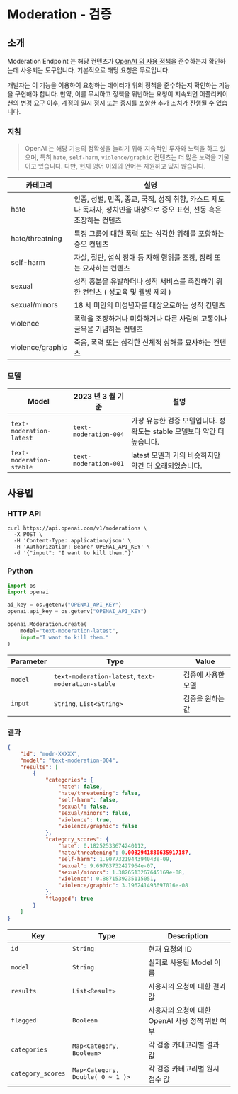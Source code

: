 # Moderation - 검증

## 소개

Moderation Endpoint 는 해당 컨텐츠가 [OpenAI 의 사용 정책](https://platform.openai.com/docs/usage-policies/usage-policies)을 준수하는지
확인하는데 사용되는 도구입니다.
기본적으로 해당 요청은 무료입니다.

개발자는 이 기능을 이용하여 요청하는 데이터가 위의 정책을 준수하는지 확인하는 기능을 구현해야 합니다.
만약, 이를 무시하고 정책을 위반하는 요청이 지속되면 어플리케이션의 변경 요구 이후, 계정의 일시 정지 또는 중지를 포함한 추가 조치가 진행될 수 있습니다.

### 지침

> OpenAI 는 해당 기능의 정확성을 늘리기 위해 지속적인 투자와 노력을 하고 있으며,
> 특히 `hate`, `self-harm`, `violence/graphic` 컨텐츠는 더 많은 노력을 기울이고 있습니다.
> 다만, 현재 영어 이외의 언어는 지원하고 있지 않습니다.

| 카테고리             | 설명                                                                      |
|------------------|-------------------------------------------------------------------------|
| hate             | 인종, 성별, 민족, 종교, 국적, 성적 취향, 카스트 제도나 독재자, 정치인을 대상으로 증오 표현, 선동 혹은 조장하는 컨텐츠 |
| hate/threatning  | 특정 그룹에 대한 폭력 또는 심각한 위해를 포함하는 증오 컨텐츠                                     |
| self-harm        | 자살, 절단, 섭식 장애 등 자해 행위를 조장, 장려 또는 묘사하는 컨텐츠                               |
| sexual           | 성적 흥분을 유발하더나 성적 서비스를 촉진하기 위한 컨텐츠 ( 성교육 및 웰빙 제외 )                        |
| sexual/minors    | 18 세 미만의 미성년자를 대상으로하는 성적 컨텐츠                                            |
| violence         | 폭력을 조장하거나 미화하거나 다른 사람의 고통이나 굴욕을 기념하는 컨텐츠                                |
| violence/graphic | 죽음, 폭력 또는 심각한 신체적 상해를 묘사하는 컨텐츠                                          |

### 모델

| Model                    | 2023 년 3 월 기준         | 설명                                           |
|--------------------------|-----------------------|----------------------------------------------|
| `text-moderation-latest` | `text-moderation-004` | 가장 유능한 검증 모델입니다. 정확도는 stable 모델보다 약간 더 높습니다. |
| `text-moderation-stable` | `text-moderation-001` | latest 모델과 거의 비슷하지만 약간 더 오래되었습니다.            |

## 사용법

### HTTP API

```shell
curl https://api.openai.com/v1/moderations \
  -X POST \
  -H 'Content-Type: application/json' \
  -H 'Authorization: Bearer OPENAI_API_KEY' \
  -d '{"input": "I want to kill them."}'
```

### Python

```python
import os
import openai

ai_key = os.getenv("OPENAI_API_KEY")
openai.api_key = os.getenv("OPENAI_API_KEY")

openai.Moderation.create(
    model="text-moderation-latest",
    input="I want to kill them."
)
```

| Parameter | Type                                               | Value      |
|-----------|----------------------------------------------------|------------|
| `model`   | `text-moderation-latest`, `text-moderation-stable` | 검증에 사용한 모델 |
| `input`   | `String`, `List<String>`                           | 검증을 원하는 값  |

### 결과

```json
{
    "id": "modr-XXXXX",
    "model": "text-moderation-004",
    "results": [
        {
            "categories": {
                "hate": false,
                "hate/threatening": false,
                "self-harm": false,
                "sexual": false,
                "sexual/minors": false,
                "violence": true,
                "violence/graphic": false
            },
            "category_scores": {
                "hate": 0.18252533674240112,
                "hate/threatening": 0.0032941880635917187,
                "self-harm": 1.9077321944394043e-09,
                "sexual": 9.69763732427964e-07,
                "sexual/minors": 1.3826513267645169e-08,
                "violence": 0.8871539235115051,
                "violence/graphic": 3.196241493697016e-08
            },
            "flagged": true
        }
    ]
}
```

| Key               | Type                             | Description                    |
|-------------------|----------------------------------|--------------------------------|
| `id`              | `String`                         | 현재 요청의 ID                      |
| `model`           | `String`                         | 실제로 사용된 Model 이름               |
| `results`         | `List<Result>`                   | 사용자의 요청에 대한 결과값                |
| `flagged`         | `Boolean`                        | 사용자의 요청에 대한 OpenAI 사용 정책 위반 여부 |
| `categories`      | `Map<Category, Boolean>`         | 각 검증 카테고리별 결과 값                |
| `category_scores` | `Map<Category, Double( 0 ~ 1 )>` | 각 검증 카테고리별 원시 점수 값             |
